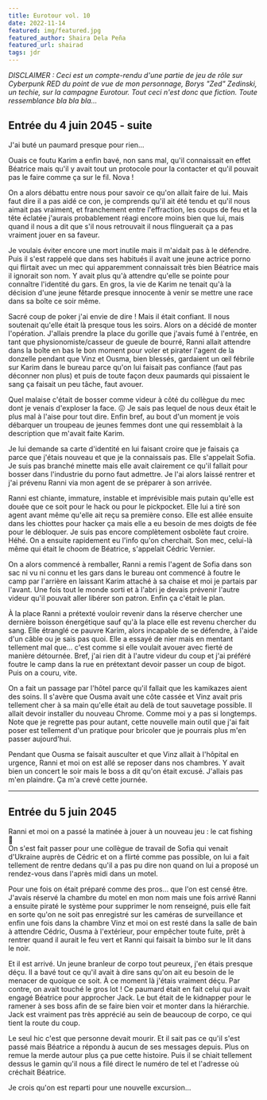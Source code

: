```yaml
---
title: Eurotour vol. 10
date: 2022-11-14
featured: img/featured.jpg
featured_author: Shaira Dela Peña
featured_url: shairad
tags: jdr
---
```


_DISCLAIMER : Ceci est un compte-rendu d'une partie de jeu de rôle sur Cyberpunk RED du point de vue de mon personnage, Borys "Zed" Zedinski, un techie, sur la campagne Eurotour. Tout ceci n'est donc que fiction. Toute ressemblance bla bla bla…_

<!-- excerpt -->

## Entrée du 4 juin 2045 - suite

J'ai buté un paumard presque pour rien…

Ouais ce foutu Karim a enfin bavé, non sans mal, qu'il connaissait en effet Béatrice mais qu'il y avait tout un protocole pour la contacter et qu'il pouvait pas le faire comme ça sur le fil. Nova !

On a alors débattu entre nous pour savoir ce qu'on allait faire de lui. Mais faut dire il a pas aidé ce con, je comprends qu'il ait été tendu et qu'il nous aimait pas vraiment, et franchement entre l'effraction, les coups de feu et la tête éclatée j'aurais probablement réagi encore moins bien que lui, mais quand il nous a dit que s'il nous retrouvait il nous flinguerait ça a pas vraiment jouer en sa faveur.

Je voulais éviter encore une mort inutile mais il m'aidait pas à le défendre. Puis il s'est rappelé que dans ses habitués il avait une jeune actrice porno qui flirtait avec un mec qui apparemment connaissait très bien Béatrice mais il ignorait son nom. Y avait plus qu'à attendre qu'elle se pointe pour connaître l'identité du gars. En gros, la vie de Karim ne tenait qu'à la décision d'une jeune fêtarde presque innocente à venir se mettre une race dans sa boîte ce soir même.

Sacré coup de poker j'ai envie de dire ! Mais il était confiant. Il nous soutenait qu'elle était là presque tous les soirs. Alors on a décidé de monter l'opération. J'allais prendre la place du gorille que j'avais fumé à l'entrée, en tant que physionomiste/casseur de gueule de bourré, Ranni allait attendre dans la boîte en bas le bon moment pour voler et pirater l'agent de la donzelle pendant que Vinz et Ousma, bien blessés, gardaient un œil fébrile sur Karim dans le bureau parce qu'on lui faisait pas confiance (faut pas déconner non plus) et puis de toute façon deux paumards qui pissaient le sang ça faisait un peu tâche, faut avouer.

Quel malaise c'était de bosser comme videur à côté du collègue du mec dont je venais d'exploser la face. 😖 Je sais pas lequel de nous deux était le plus mal à l'aise pour tout dire. Enfin bref, au bout d'un moment je vois débarquer un troupeau de jeunes femmes dont une qui ressemblait à la description que m'avait faite Karim.

Je lui demande sa carte d'identité en lui faisant croire que je faisais ça parce que j'étais nouveau et que je la connaissais pas. Elle s'appelait Sofia. Je suis pas branché minette mais elle avait clairement ce qu'il fallait pour bosser dans l'industrie du porno faut admettre. Je l'ai alors laissé rentrer et j'ai prévenu Ranni via mon agent de se préparer à son arrivée.

Ranni est chiante, immature, instable et imprévisible mais putain qu'elle est douée que ce soit pour le hack ou pour le pickpocket. Elle lui a tiré son agent avant même qu'elle ait reçu sa première conso. Elle est allée ensuite dans les chiottes pour hacker ça mais elle a eu besoin de mes doigts de fée pour le débloquer. Je suis pas encore complètement osbolète faut croire. Héhé. On a ensuite rapidement eu l'info qu'on cherchait. Son mec, celui-là même qui était le choom de Béatrice, s'appelait Cédric Vernier.

On a alors commencé à remballer, Ranni a remis l'agent de Sofia dans son sac ni vu ni connu et les gars dans le bureau ont commencé à foutre le camp par l'arrière en laissant Karim attaché à sa chaise et moi je partais par l'avant. Une fois tout le monde sorti et à l'abri je devais prévenir l'autre videur qu'il pouvait aller libérer son patron. Enfin ça c'était le plan.

À la place Ranni a prétexté vouloir revenir dans la réserve chercher une dernière boisson énergétique sauf qu'à la place elle est revenu chercher du sang. Elle étranglé ce pauvre Karim, alors incapable de se défendre, à l'aide d'un câble ou je sais pas quoi. Elle a essayé de nier mais en mentant tellement mal que… c'est comme si elle voulait avouer avec fierté de manière détournée. Bref, j'ai rien dit à l'autre videur du coup et j'ai préféré foutre le camp dans la rue en prétextant devoir passer un coup de bigot. Puis on a couru, vite.

On a fait un passage par l'hôtel parce qu'il fallait que les kamikazes aient des soins. Il s'avère que Ousma avait une côte cassée et Vinz avait pris tellement cher à sa main qu'elle était au delà de tout sauvetage possible. Il allait devoir installer du nouveau Chrome. Comme moi y a pas si longtemps. Note que je regrette pas pour autant, cette nouvelle main outil que j'ai fait poser est tellement d'un pratique pour bricoler que je pourrais plus m'en passer aujourd'hui.

Pendant que Ousma se faisait ausculter et que Vinz allait à l'hôpital en urgence, Ranni et moi on est allé se reposer dans nos chambres. Y avait bien un concert le soir mais le boss a dit qu'on était excusé. J'allais pas m'en plaindre. Ça m'a crevé cette journée.

---

## Entrée du 5 juin 2045

Ranni et moi on a passé la matinée à jouer à un nouveau jeu : le cat fishing 💖  
On s'est fait passer pour une collègue de travail de Sofia qui venait d'Ukraine auprès de Cédric et on a flirté comme pas possible, on lui a fait tellement de rentre dedans qu'il a pas pu dire non quand on lui a proposé un rendez-vous dans l'après midi dans un motel.

Pour une fois on était préparé comme des pros… que l'on est censé être. J'avais réservé la chambre du motel en mon nom mais une fois arrivé Ranni a ensuite piraté le système pour supprimer le nom renseigné, puis elle fait en sorte qu'on ne soit pas enregistré sur les caméras de surveillance et enfin une fois dans la chambre Vinz et moi on est resté dans la salle de bain à attendre Cédric, Ousma à l'extérieur, pour empêcher toute fuite, prêt à rentrer quand il aurait le feu vert et Ranni qui faisait la bimbo sur le lit dans le noir.

Et il est arrivé. Un jeune branleur de corpo tout peureux, j'en étais presque déçu. Il a bavé tout ce qu'il avait à dire sans qu'on ait eu besoin de le menacer de quoique ce soit. À ce moment là j'étais vraiment déçu. Par contre, on avait touché le gros lot ! Ce paumard était en fait celui qui avait engagé Béatrice pour approcher Jack. Le but était de le kidnapper pour le ramener à ses boss afin de se faire bien voir et monter dans la hiérarchie. Jack est vraiment pas très apprécié au sein de beaucoup de corpo, ce qui tient la route du coup.

Le seul hic c'est que personne devait mourir. Et il sait pas ce qu'il s'est passé mais Béatrice a répondu à aucun de ses messages depuis. Plus on remue la merde autour plus ça pue cette histoire. Puis il se chiait tellement dessus le gamin qu'il nous a filé direct le numéro de tel et l'adresse où créchait Béatrice.

Je crois qu'on est reparti pour une nouvelle excursion…
